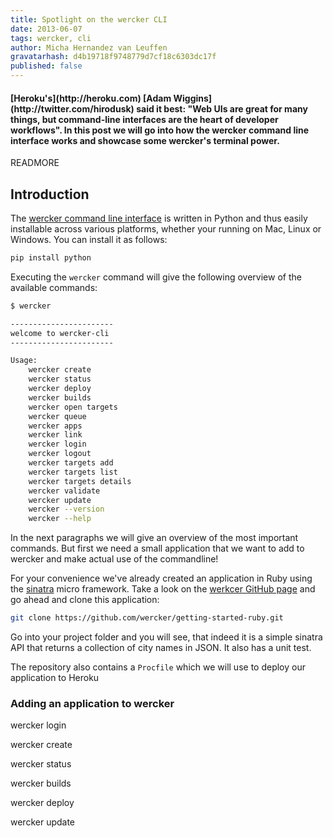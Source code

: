 ```yaml
---
title: Spotlight on the wercker CLI
date: 2013-06-07
tags: wercker, cli
author: Micha Hernandez van Leuffen
gravatarhash: d4b19718f9748779d7cf18c6303dc17f
published: false
---
```


<h4 class="subheader">
[Heroku's](http://heroku.com) [Adam
Wiggins](http://twitter.com/hirodusk) said it best: "Web UIs are great for many things,
but command-line interfaces are the heart of developer workflows". In
this post we will go into how the wercker command line interface works
and showcase some wercker's terminal power.
</h4>

READMORE

## Introduction

The [wercker command line
interface](http://devcenter.wercker.com/articles/cli/) is written in Python and thus easily installable across various platforms, whether your running on Mac, Linux or Windows. You can
install it as follows:

``` bash
pip install python
```

Executing the `wercker` command will give the following overview of the available commands:

``` bash
$ wercker

-----------------------
welcome to wercker-cli
-----------------------

Usage:
    wercker create
    wercker status
    wercker deploy
    wercker builds
    wercker open targets
    wercker queue
    wercker apps
    wercker link
    wercker login
    wercker logout
    wercker targets add
    wercker targets list
    wercker targets details
    wercker validate
    wercker update
    wercker --version
    wercker --help
```

In the next paragraphs we will give an overview of the most important
commands. But first we need a small application that we want to add to
wercker and make actual use of the commandline! 

For your convenience we've already created an application in Ruby using
the [sinatra](http://sinatrarb.com) micro framework. Take a look on the
[werkcer GitHub page](https://github.com/wercker/getting-started-ruby) and go ahead and clone
this application:

``` bash
git clone https://github.com/wercker/getting-started-ruby.git
```

Go into your project folder and you will see, that indeed it is a simple
sinatra API that returns a collection of city names in JSON. It also has
a unit test.

The repository also contains a `Procfile` which we will use to deploy
our application to Heroku


### Adding an application to wercker

wercker login

wercker create

wercker status

wercker builds

wercker deploy

wercker update

